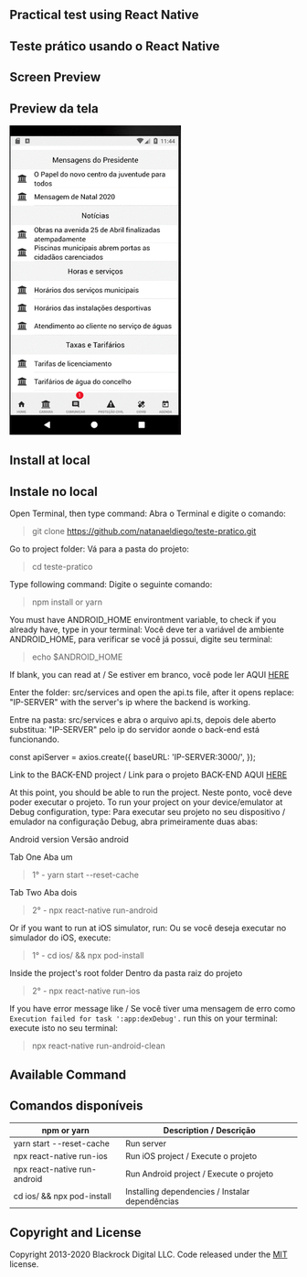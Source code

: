 ## Practical test using React Native

## Teste prático usando o React Native

## Screen Preview

## Preview da tela

![Hook Preview](https://raw.githubusercontent.com/natanaeldiego/teste-pratico/master/img/Screenshot.gif?token=ADZADVOMYZ3FA4YPZ47AYUK74VIQG)

## Install at local

## Instale no local

Open Terminal, then type command:
Abra o Terminal e digite o comando:

> git clone https://github.com/natanaeldiego/teste-pratico.git

Go to project folder:
Vá para a pasta do projeto:

> cd teste-pratico

Type following command:
Digite o seguinte comando:

> npm install or yarn

You must have ANDROID_HOME environtment variable, to check if you already have, type in your terminal:
Você deve ter a variável de ambiente ANDROID_HOME, para verificar se você já possui, digite seu terminal:

> echo \$ANDROID_HOME

If blank, you can read at / Se estiver em branco, você pode ler AQUI [HERE](https://goo.gl/XSBmwE)

Enter the folder: src/services and open the api.ts file, after it opens replace: "IP-SERVER" with the server's ip
where the backend is working.

Entre na pasta: src/services e abra o arquivo api.ts, depois dele aberto substitua: "IP-SERVER" pelo ip do servidor
aonde o back-end está funcionando.

const apiServer = axios.create({
baseURL: 'IP-SERVER:3000/',
});

Link to the BACK-END project / Link para o projeto BACK-END AQUI [HERE](https://github.com/natanaeldiego/teste-pratico-back-end)

At this point, you should be able to run the project.
Neste ponto, você deve poder executar o projeto.
To run your project on your device/emulator at Debug configuration, type:
Para executar seu projeto no seu dispositivo / emulador na configuração Debug, abra primeiramente duas abas:

Android version
Versão android

Tab One
Aba um

> 1° - yarn start --reset-cache

Tab Two
Aba dois

> 2° - npx react-native run-android

Or if you want to run at iOS simulator, run:
Ou se você deseja executar no simulador do iOS, execute:

> 1° - cd ios/ && npx pod-install

Inside the project's root folder
Dentro da pasta raiz do projeto

> 2° - npx react-native run-ios

If you have error message like / Se você tiver uma mensagem de erro como `Execution failed for task ':app:dexDebug'.` run this on your terminal:
execute isto no seu terminal:

> npx react-native run-android-clean

## Available Command

## Comandos disponíveis

| npm or yarn                  | Description / Descrição                         |
| ---------------------------- | ----------------------------------------------- |
| yarn start --reset-cache     | Run server                                      |
| npx react-native run-ios     | Run iOS project / Execute o projeto             |
| npx react-native run-android | Run Android project / Execute o projeto         |
| cd ios/ && npx pod-install   | Installing dependencies / Instalar dependências |

## Copyright and License

Copyright 2013-2020 Blackrock Digital LLC. Code released under the [MIT](https://github.com/BlackrockDigital/startbootstrap-resume/blob/gh-pages/LICENSE) license.
